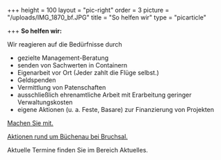 +++
height = 100
layout = "pic-right"
order = 3
picture = "/uploads/IMG_1870_bf.JPG"
title = "So helfen wir"
type = "picarticle"

+++
**So helfen wir:**

Wir reagieren auf die Bedürfnisse durch

* gezielte Management-Beratung
* senden von Sachwerten in Containern
* Eigenarbeit vor Ort (Jeder zahlt die Flüge selbst.)
* Geldspenden
* Vermittlung von Patenschaften
* ausschließlich ehrenamtliche Arbeit mit Erarbeitung geringer Verwaltungskosten
* eigene Aktionen (u. a. Feste, Basare) zur Finanzierung von Projekten

[Machen Sie mit.]()

[Aktionen rund um Büchenau bei Bruchsal. ]()

Aktuelle Termine finden Sie im Bereich Aktuelles.